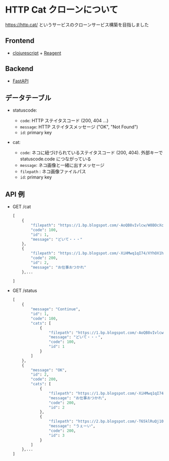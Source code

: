 # HTTP Cat クローンについて

https://http.cat/ というサービスのクローンサービス構築を目指しました

## Frontend
- [clojurescript](https://clojurescript.org/) + [Reagent](https://reagent-project.github.io/)

## Backend
- [FastAPI](https://fastapi.tiangolo.com/)

## データテーブル
- statuscode:
    - `code`: HTTP ステイタスコード (200, 404 ...)
    - `message`: HTTP ステイタスメッセージ ("OK", "Not Found")
    - `id`: primary key

- cat:
    - `code`: ネコに紐づけられているステイタスコード (200, 404). 外部キーで statuscode.code につながっている
    - `message`: ネコ画像と一緒に出すメッセージ 
    - `filepath` : ネコ画像ファイルパス
    - `id`: primary key

## API 例

- GET /cat
    ```python
    [
        {
            "filepath": "https://1.bp.blogspot.com/-AoQB8vIvlcw/W8BOcXcEQ6I/AAAAAAABPZM/rXNbol90tXcxBZBlXsg__xix03b_F4nqwCLcBGAs/s180-c/pet_cat_omoi_sleep_man.png",
            "code": 100,
            "id": 1,
            "message": "どいて・・・"
        },
        {
            "filepath": "https://1.bp.blogspot.com/-XiHMwq1qI74/XYhOX1hmXBI/AAAAAAABVHc/4BLGp1ydpyspbCIToEB5AKFIfwNogJ19wCNcBGAsYHQ/s180-c/pet_darui_cat.png",
            "code": 200,
            "id": 2,
            "message": "お仕事おつかれ"
        },...

    ]
    ```
- GET /status
    ```python
    [
        {
            "message": "Continue",
            "id": 1,
            "code": 100,
            "cats": [
                {
                    "filepath": "https://1.bp.blogspot.com/-AoQB8vIvlcw/W8BOcXcEQ6I/AAAAAAABPZM/rXNbol90tXcxBZBlXsg__xix03b_F4nqwCLcBGAs/s180-c/pet_cat_omoi_sleep_man.png",
                    "message": "どいて・・・",
                    "code": 100,
                    "id": 1
                }
            ]
        },
        {
            "message": "OK",
            "id": 2,
            "code": 200,
            "cats": [
                {
                    "filepath": "https://1.bp.blogspot.com/-XiHMwq1qI74/XYhOX1hmXBI/AAAAAAABVHc/4BLGp1ydpyspbCIToEB5AKFIfwNogJ19wCNcBGAsYHQ/s180-c/pet_darui_cat.png",
                    "message": "お仕事おつかれ",
                    "code": 200,
                    "id": 2
                },
                {
                    "filepath": "https://2.bp.blogspot.com/-T65klRuQj10/UUFxm-ldUpI/AAAAAAAAOxg/KcJS8WVNXV8/s180-c/animal_dance_cat.png",
                    "message": "うぇーい",
                    "code": 200,
                    "id": 3
                }
            ]
        },...
    ]
    ``` 

